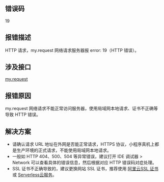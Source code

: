 ## 错误码
19

## 报错描述
HTTP 请求，my.request 网络请求服务器报 error: 19（HTTP 错误）。 

## 涉及接口
[my.request](https://opendocs.alipay.com/mini/api/owycmh)

## 报错原因
my.request 网络请求不能正常访问服务器，使用局域网本地请求、证书不正确等导致 HTTP 错误。 

## 解决方案

- 请确认请求 URL 地址在外网是否能正常请求，HTTPS 协议，小程序真机上都是生产环境的正式请求，不能使用局域网本地请求。
- 一般如 HTTP 404、500、504 等异常错误，建议打开 IDE 调试器 > Network 可以查看具体的错误信息，然后根据对应 HTTP 错误码对症处理。
- SSL 证书不正确导致的，建议更换网站 SSL 证书，推荐使用 [阿里云SSL 证书](https://promotion.aliyun.com/ntms/act/sslbuy.html?utm_content=se_1005900042) 或 [Serverless云服务](https://help.aliyun.com/document_detail/121906.html)。

 <br /> 
